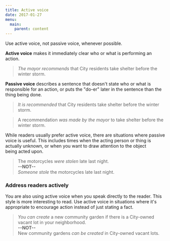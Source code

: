 ```yaml
---
title: Active voice
date: 2017-01-27
menu:
  main:
    parent: content
---
```

Use active voice, not passive voice, whenever possible.

**Active voice** makes it immediately clear who or what is performing an action.

>*The mayor recommends* that City residents take shelter before the winter storm.

**Passive voice** describes a sentence that doesn't state who or what is responsible for an action, or puts the "do-er" later in the sentence than the thing being done.

>*It is recommended* that City residents take shelter before the winter storm.

>A recommendation *was made by the mayor* to take shelter before the winter storm.

While readers usually prefer active voice, there are situations where passive voice is useful. This includes times when the acting person or thing is actually unknown, or when you want to draw attention to the object being acted upon.

>The motorcycles *were stolen* late last night.  
**--NOT--**  
*Someone stole* the motorcycles late last night.

### Address readers actively
You are also using active voice when you speak directly to the reader. This style is more interesting to read. Use active voice in situations where it's appropriate to encourage action instead of just stating a fact.

>*You can create* a new community garden if there is a City-owned vacant lot in your neighborhood.  
**--NOT--**  
New community gardens *can be created* in City-owned vacant lots.
